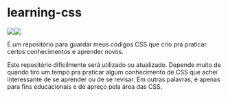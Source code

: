 <h1> learning-css </h1>

<div style="display: flex; text-align: center;">
  <img src="https://img.shields.io/badge/languages-4-blue.svg">
  <img src="https://img.shields.io/github/last-commit/Marcel099/learning-css.svg">
</div>

É um repositório para guardar meus códigos CSS que crio pra praticar certos conhecimentos e aprender novos.

Este repositório dificilmente será utilizado ou atualizado. Depende muito de quando tiro um tempo pra praticar algum conhecimento de CSS que achei interessante de se aprender ou de se revisar. Em outras palavras, é apenas para fins educacionais e de apreço pela área das CSS.
